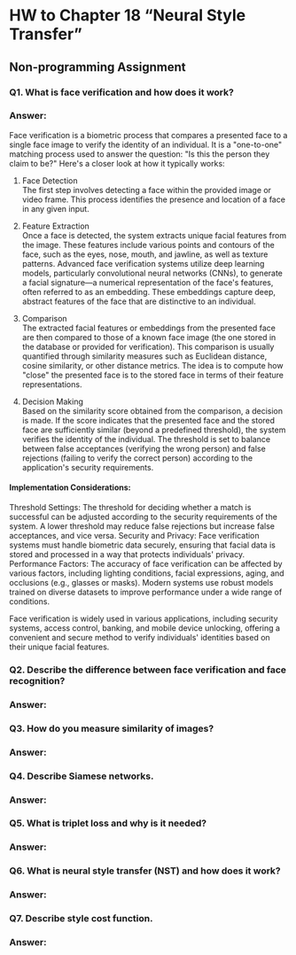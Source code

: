# HW to Chapter 18 “Neural Style Transfer”

## Non-programming Assignment

### Q1. What is face verification and how does it work?

### Answer:

Face verification is a biometric process that compares a presented face to a single face image to verify the identity of an individual. It is a "one-to-one" matching process used to answer the question: "Is this the person they claim to be?" Here's a closer look at how it typically works:

1. Face Detection   
The first step involves detecting a face within the provided image or video frame. This process identifies the presence and location of a face in any given input.

2. Feature Extraction   
Once a face is detected, the system extracts unique facial features from the image. These features include various points and contours of the face, such as the eyes, nose, mouth, and jawline, as well as texture patterns. Advanced face verification systems utilize deep learning models, particularly convolutional neural networks (CNNs), to generate a facial signature—a numerical representation of the face's features, often referred to as an embedding. These embeddings capture deep, abstract features of the face that are distinctive to an individual.

3. Comparison   
The extracted facial features or embeddings from the presented face are then compared to those of a known face image (the one stored in the database or provided for verification). This comparison is usually quantified through similarity measures such as Euclidean distance, cosine similarity, or other distance metrics. The idea is to compute how "close" the presented face is to the stored face in terms of their feature representations.

4. Decision Making  
Based on the similarity score obtained from the comparison, a decision is made. If the score indicates that the presented face and the stored face are sufficiently similar (beyond a predefined threshold), the system verifies the identity of the individual. The threshold is set to balance between false acceptances (verifying the wrong person) and false rejections (failing to verify the correct person) according to the application's security requirements.

#### Implementation Considerations:

Threshold Settings: 
The threshold for deciding whether a match is successful can be adjusted according to the security requirements of the system. A lower threshold may reduce false rejections but increase false acceptances, and vice versa.
Security and Privacy: 
Face verification systems must handle biometric data securely, ensuring that facial data is stored and processed in a way that protects individuals' privacy.
Performance Factors: 
The accuracy of face verification can be affected by various factors, including lighting conditions, facial expressions, aging, and occlusions (e.g., glasses or masks). Modern systems use robust models trained on diverse datasets to improve performance under a wide range of conditions.

Face verification is widely used in various applications, including security systems, access control, banking, and mobile device unlocking, offering a convenient and secure method to verify individuals' identities based on their unique facial features.

### Q2. Describe the difference between face verification and face recognition?

### Answer:


### Q3. How do you measure similarity of images?

### Answer:


### Q4. Describe Siamese networks.

### Answer:


### Q5. What is triplet loss and why is it needed?

### Answer:


### Q6. What is neural style transfer (NST) and how does it work?

### Answer:


### Q7. Describe style cost function.

### Answer:
